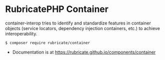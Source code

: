 # RubricatePHP Container

container-interop tries to identify and standardize features in container objects (service locators, dependency injection containers, etc.) to achieve interoperability.

```
$ composer require rubricate/container
```

 - Documentation is at https://rubricate.github.io/components/container


